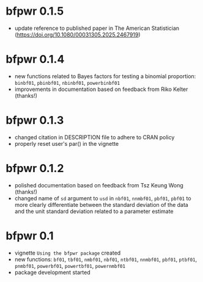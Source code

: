 # bfpwr 0.1.5

- update reference to published paper in The American Statistician
  (<https://doi.org/10.1080/00031305.2025.2467919>)

# bfpwr 0.1.4

- new functions related to Bayes factors for testing a binomial proportion:
  `binbf01`, `pbinbf01`, `nbinbf01`, `powerbinbf01`
- improvements in documentation based on feedback from Riko Kelter (thanks!)

# bfpwr 0.1.3

- changed citation in DESCRIPTION file to adhere to CRAN policy
- properly reset user's par() in the vignette

# bfpwr 0.1.2

- polished documentation based on feedback from Tsz Keung Wong (thanks!)
- changed name of `sd` argument to `usd` in `nbf01`, `nnmbf01`, `pbf01`, `pbf01`
  to more clearly differentiate between the standard deviation of the data and
  the unit standard deviation related to a parameter estimate

# bfpwr 0.1

- vignette `Using the bfpwr package` created
- new functions: `bf01`, `tbf01`, `nmbf01`, `nbf01`, `ntbf01`, `nnmbf01`,
  `pbf01`, `ptbf01`, `pnmbf01`, `powerbf01`, `powertbf01`, `powernmbf01`
- package development started
